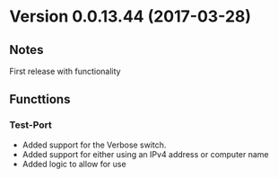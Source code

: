 # Version 0.0.13.44 (2017-03-28)
         
## Notes

First release with functionality

## Functtions

### Test-Port

* Added support for the Verbose switch.
* Added support for either using an IPv4 address or computer name
* Added logic to allow for use

